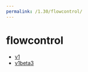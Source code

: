 ```yaml
---
permalink: /1.30/flowcontrol/
---
```


# flowcontrol



* [v1](v1/index.md)
* [v1beta3](v1beta3/index.md)
